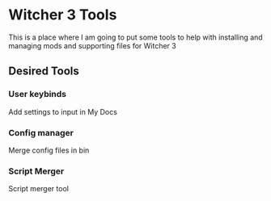 # Witcher 3 Tools

This is a place where I am going to put some tools to help with installing and managing mods and supporting files for Witcher 3

## Desired Tools

### User keybinds
Add settings to input in My Docs

### Config manager
Merge config files in bin

### Script Merger
Script merger tool
